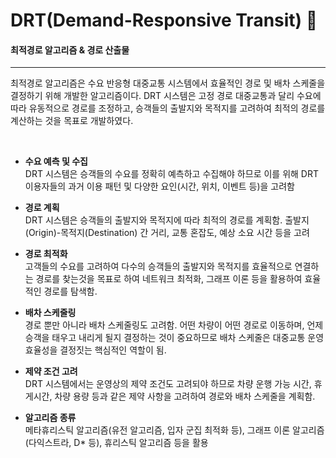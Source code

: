 # DRT(Demand-Responsive Transit) 🚕
#### 최적경로 알고리즘 & 경로 산출물  
* * *
최적경로 알고리즘은 수요 반응형 대중교통 시스템에서 효율적인 경로 및 배차 스케줄을 결정하기 위해 개발한 알고리즘이다. DRT 시스템은 고정 경로 대중교통과 달리 수요에 따라 유동적으로 경로를 조정하고, 승객들의 출발지와 목적지를 고려하여 최적의 경로를 계산하는 것을 목표로 개발하였다.  

<br>

* **수요 예측 및 수집** <br>
DRT 시스템은 승객들의 수요를 정확히 예측하고 수집해야 하므로 이를 위해 DRT 이용자들의 과거 이용 패턴 및 다양한 요인(시간, 위치, 이벤트 등)을 고려함

* **경로 계획**<br>
DRT 시스템은 승객들의 출발지와 목적지에 따라 최적의 경로를 계획함. 출발지(Origin)-목적지(Destination) 간 거리, 교통 혼잡도, 예상 소요 시간 등을 고려

* **경로 최적화**<br>
고객들의 수요를 고려하여 다수의 승객들의 출발지와 목적지를 효율적으로 연결하는 경로를 찾는것을 목표로 하여 네트워크 최적화, 그래프 이론 등을 활용하여 효율적인 경로를 탐색함.

* **배차 스케줄링**<br>
경로 뿐만 아니라 배차 스케줄링도 고려함. 어떤 차량이 어떤 경로로 이동하며, 언제 승객을 태우고 내리게 될지 결정하는 것이 중요하므로 배차 스케줄은 대중교통 운영 효율성을 결정짓는 핵심적인 역할이 됨.

* **제약 조건 고려**<br>
DRT 시스템에서는 운영상의 제약 조건도 고려되야 하므로 차량 운행 가능 시간, 휴게시간, 차량 용량 등과 같은 제약 사항을 고려하여 경로와 배차 스케줄을 계획함.

<!--
* **실시간 업데이트**<br>
DRT 시스템은 실시간으로 변화하는 수요와 교통 상황에 대응할 수 있어야 한다. 승객의 실시간 예약 및 취소, 교통 혼잡도 등의 정보를 수집하여 경로 및 배차 스케줄을 업데이트한다. -->

* **알고리즘 종류**<br>
메타휴리스틱 알고리즘(유전 알고리즘, 입자 군집 최적화 등), 그래프 이론 알고리즘(다익스트라, D* 등), 휴리스틱 알고리즘 등을 활용
  

